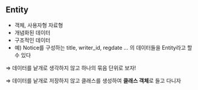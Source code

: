 ## Entity

- 객체, 사용자형 자료형
- 개념화된 데이터
- 구조적인 데이터
- 예) Notice를 구성하는 title, writer_id, regdate ... 의 데이터들을 Entity라고 할 수 있다

⇒ 데이터를 낱개로 생각하지 않고 하나의 묶음 단위로 보자!

⇒ 데이터를 낱개로 저장하지 않고 클래스를 생성하여 **클래스 객체**로 들고 다니자
